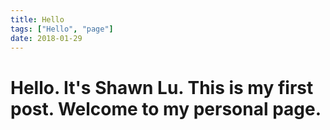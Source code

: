 ```yaml
---
title: Hello
tags: ["Hello", "page"]
date: 2018-01-29
---
```


# Hello. It's Shawn Lu. This is my first post. Welcome to my personal page.